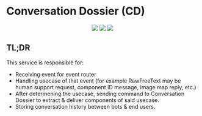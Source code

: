 # Conversation Dossier (CD)
<p align="center">
    <a href="https://github.com/zeals-co-ltd/conversation-dossier" alt="Repo">
        <img src="https://badgen.net/#static/repo/conversation-dossier/green?icon=github" /></a>
    <a href="https://github.com/zeals-co-ltd/zero-api/tree/master/content/02_domains/conversation_dossier" alt="Docs">
        <img src="https://badgen.net/#static/repo/docs/cyan?icon=github" /></a>
    <a href="https://github.com/zeals-co-ltd/conversation-dossier" alt="Converage">
        <img src="https://github.com/zeals-co-ltd/conversation-dossier/blob/feat/ZMT-1066-rename-step/.badges/coverage.svg" /></a>
</p>

## TL;DR
This service is responsible for:
- Receiving event for event router
- Handling usecase of that event (for example RawFreeText may be human support request, component ID message, image map reply, etc.)
- After determening the usecase, sending command to Conversation Dossier to extract & deliver components of said usecase.
- Storing conversation history between bots & end users.
